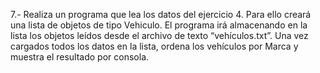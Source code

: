 7.- Realiza un programa que lea los datos del ejercicio 4. Para ello creará una lista de objetos de tipo Vehiculo. El programa irá almacenando en la lista los objetos leídos desde el archivo de texto “vehículos.txt”. Una vez cargados todos los datos en la lista, ordena los vehículos por Marca y muestra el resultado por consola.